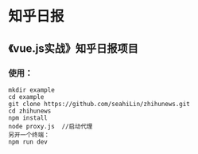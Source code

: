 # 知乎日报
## 《vue.js实战》知乎日报项目
### 使用： 
    mkdir example
    cd example
    git clone https://github.com/seahiLin/zhihunews.git
    cd zhihunews
    npm install
    node proxy.js  //启动代理
    另开一个终端：
    npm run dev  
